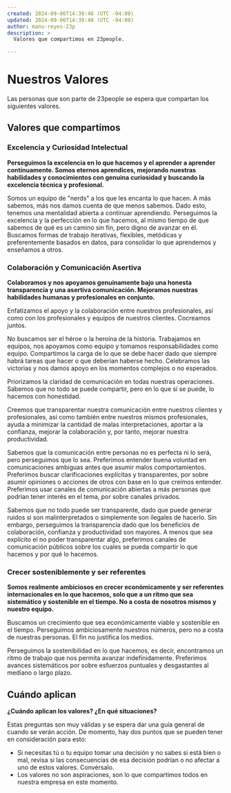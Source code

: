 ```yaml
---
created: 2024-09-06T14:39:48 (UTC -04:00)
updated: 2024-09-06T14:39:48 (UTC -04:00)
author: manu-reyes-23p
description: >
  Valores que compartimos en 23people.

---
```


# Nuestros Valores

Las personas que son parte de 23people se espera que compartan los siguientes valores.

## Valores que compartimos

### Excelencia y Curiosidad Intelectual

**Perseguimos la excelencia en lo que hacemos y el aprender a aprender continuamente. Somos eternos aprendices, mejorando nuestras habilidades y conocimientos con genuina curiosidad y buscando la excelencia técnica y profesional.**

Somos un equipo de "nerds" a los que les encanta lo que hacen. A más sabemos, más nos damos cuenta de que menos sabemos. Dado esto, tenemos una mentalidad abierta a continuar aprendiendo. Perseguimos la excelencia y la perfección en lo que hacemos, al mismo tiempo de que sabemos de qué es un camino sin fin, pero digno de avanzar en él. Buscamos formas de trabajo iterativas, flexibles, metódicas y preferentemente basados en datos, para consolidar lo que aprendemos y enseñamos a otros.  

### Colaboración y Comunicación Asertiva

**Colaboramos y nos apoyamos genuinamente bajo una honesta transparencia y una asertiva comunicación. Mejoramos nuestras habilidades humanas y profesionales en conjunto.**

Enfatizamos el apoyo y la colaboración entre nuestros profesionales, así como con los profesionales y equipos de nuestros clientes. Cocreamos juntos.

No buscamos ser el héroe o la heroína de la historia. Trabajamos en equipos, nos apoyamos como equipo y tomamos responsabilidades como equipo. Compartimos la carga de lo que se debe hacer dado que siempre habrá tareas que hacer o que deberían haberse hecho. Celebramos las victorias y nos damos apoyo en los momentos complejos o no esperados.  

Priorizamos la claridad de comunicación en todas nuestras operaciones. Sabemos que no todo se puede compartir, pero en lo que sí se puede, lo hacemos con honestidad.

Creemos que transparentar nuestra comunicación entre nuestros clientes y profesionales, así como también entre nuestros mismos profesionales, ayuda a minimizar la cantidad de malas interpretaciones, aportar a la confianza, mejorar la colaboración y, por tanto, mejorar nuestra productividad.

Sabemos que la comunicación entre personas no es perfecta ni lo será, pero perseguimos que lo sea. Preferimos entender buena voluntad en comunicaciones ambiguas antes que asumir malos comportamientos. Preferimos buscar clarificaciones explícitas y transparentes, por sobre asumir opiniones o acciones de otros con base en lo que creímos entender. Preferimos usar canales de comunicación abiertas a más personas que podrían tener interés en el tema, por sobre canales privados.

Sabemos que no todo puede ser transparente, dado que puede generar ruidos si son malinterpretados o simplemente son ilegales de hacerlo. Sin embargo, perseguimos la transparencia dado que los beneficios de colaboración, confianza y productividad son mayores. A menos que sea explícito el no poder transparentar algo, preferimos canales de comunicación públicos sobre los cuales se pueda compartir lo que hacemos y por qué lo hacemos.

### Crecer sosteniblemente y ser referentes

**Somos realmente ambiciosos en crecer económicamente y ser referentes internacionales en lo que hacemos, solo que a un ritmo que sea sistemático y sostenible en el tiempo. No a costa de nosotros mismos y nuestro equipo.**

Buscamos un crecimiento que sea económicamente viable y sostenible en el tiempo. Perseguimos ambiciosamente nuestros números, pero no a costa de nuestras personas. El fin no justifica los medios.

Perseguimos la sostenibilidad en lo que hacemos, es decir, encontramos un ritmo de trabajo que nos permita avanzar indefinidamente. Preferimos avances sistemáticos por sobre esfuerzos puntuales y desgastantes al mediano o largo plazo.

## Cuándo aplican

**¿Cuándo aplican los valores? ¿En qué situaciones?**

Estas preguntas son muy válidas y se espera dar una guía general de cuando se verán acción. De momento, hay dos puntos que se pueden tener en consideración para esto:

- Si necesitas tú o tu equipo tomar una decisión y no sabes si está bien o mal, revisa si las consecuencias de esa decisión podrían o no afectar a uno de estos valores. Convérsalo.
- Los valores no son aspiraciones, son lo que compartimos todos en nuestra empresa en este momento.
